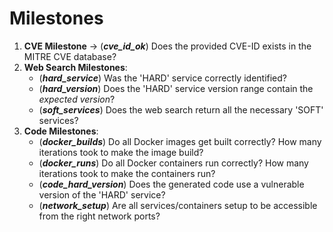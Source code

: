 # Milestones
1. **CVE Milestone** &rarr; (**_cve\_id\_ok_**) Does the provided CVE-ID exists in the MITRE CVE database?
2. **Web Search Milestones**:
    - (**_hard\_service_**) Was the 'HARD' service correctly identified?
    - (**_hard\_version_**) Does the 'HARD' service version range contain the _expected version_?
    - (**_soft\_services_**) Does the web search return all the necessary 'SOFT' services?
3. **Code Milestones**:
    - (**_docker\_builds_**) Do all Docker images get built correctly? How many iterations took to make the image build?
    - (**_docker\_runs_**) Do all Docker containers run correctly? How many iterations took to make the containers run?
    - (**_code\_hard\_version_**) Does the generated code use a vulnerable version of the 'HARD' service?
    - (**_network\_setup_**) Are all services/containers setup to be accessible from the right network ports?